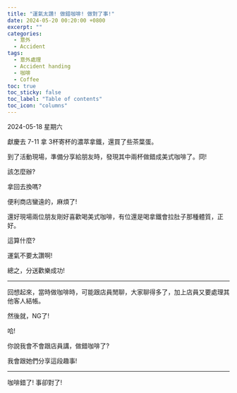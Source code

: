 ```yaml
---
title: "運氣太讚! 做錯咖啡! 做對了事!"
date: 2024-05-20 00:20:00 +0800
excerpt: ""
categories:
  - 意外
  - Accident
tags:
  - 意外處理
  - Accident handing 
  - 咖啡
  - Coffee
toc: true
toc_sticky: false
toc_label: "Table of contents"
toc_icon: "columns"
---
```


2024-05-18 星期六

獻慶去 7-11 拿 3杯寄杯的濃萃拿鐵，還買了些茶葉蛋。

到了活動現場，準備分享給朋友時，發現其中兩杯做錯成美式咖啡了。冏!

該怎麼辦? 

拿回去換嗎? 

便利商店蠻遠的，麻煩了!

還好現場兩位朋友剛好喜歡喝美式咖啡，有位還是喝拿鐵會拉肚子那種體質，正好。

這算什麼? 

運氣不要太讚啊!

總之，分送歡樂成功!

---

回想起來，當時做咖啡時，可能跟店員閒聊，大家聊得多了，加上店員又要處理其他客人結帳。

然後就，NG了!

哈!

你說我會不會跟店員講，做錯咖啡了?

我會跟她們分享這段趣事!

---

咖啡錯了! 事卻對了!
